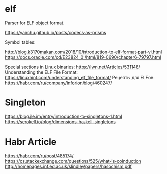 # elf
Parser for ELF object format.

https://yairchu.github.io/posts/codecs-as-prisms

Symbol tables:

http://blog.k3170makan.com/2018/10/introduction-to-elf-format-part-vi.html
https://docs.oracle.com/cd/E23824_01/html/819-0690/chapter6-79797.html


Special sections in Linux binaries: https://lwn.net/Articles/531148/
Understanding the ELF File Format: https://linuxhint.com/understanding_elf_file_format/
Рецепты для ELFов: https://habr.com/ru/company/inforion/blog/460247/

# Singleton

https://blog.jle.im/entry/introduction-to-singletons-1.html
https://serokell.io/blog/dimensions-haskell-singletons

# Habr Article

https://habr.com/ru/post/485174/
https://cs.stackexchange.com/questions/525/what-is-coinduction
http://homepages.inf.ed.ac.uk/slindley/papers/hasochism.pdf
